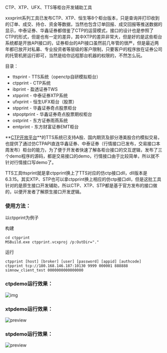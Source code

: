 CTP、XTP、UFX、TTS等柜台开发辅助工具

xxxprint系列工具已发布CTP、XTP、恒生等8个柜台版本，只是查询并打印收到的订单、成交、持仓、资金等数据，当然也包含订单回报、成交回报等推送数据的显示，中泰证券、华鑫证券都借鉴了CTP的运营模式，接口的设计也是参照了CTP的形式，但是也有一定的差异，其中XTP的差异非常大，但是好的是这些柜台系统都是开放API接口的，证券柜台的API接口虽然前几年管的很严，但是最近两年都已放开对私募、专业投资者等层级的客户限制，只要客户的程序放在证券公司的托管机房运行即可，当然是给你远程那台机器的权限的，不然怎么玩。

目录：
- ttsprint - TTS系统（openctp自研模拟柜台）
- ctpprint - CTP系统
- ibprint - 盈透证券TWS
- xtpprint - 中泰证券XTP系统
- ufxprint -  恒生UFX柜台（股票）
- stpprint - 华鑫证券奇点股票柜台
- stpoptprint - 华鑫证券奇点股票期权柜台
- ostprint - 东方证券雨燕系统
- emtprint - 东方财富证券EMT柜台

**[CTP开放平台](https://link.zhihu.com/?target=https%3A//github.com/krenx1983/openctp)**的TTS系统已支持A股、国内期货及部分港美股合约模拟交易，也提供了通过仿CTPAPI直连华鑫证券、中泰证券（行情接口已发布，交易接口本周发布）柜台的能力，为了便于开发者快速了解各柜台接口的交互逻辑，发布了三个demo程序的源码，都是交易接口的demo，行情接口由于比较简单，所以就不针对行情接口写demo了。

TTS工具ttsprint就是拿ctpprint换上了TTS对应的仿ctp接口dll，dll版本是6.3.15。其实XTP、STP也可以拿ctpprint换上相应的仿ctp接口dll，但是这批工具针对的是原生接口开发辅助，所以CTP、XTP、STP都是基于官方发布的接口做的，以便开发者了解原生接口开发逻辑。

### 使用方法：

以ctpprint为例子

构建
```
cd ctpprint
MSBuild.exe ctpprint.vcxproj /p:OutDir="."
```

运行
```
ctpprint [host] [broker] [user] [password] [appid] [authcode]
ctpprint tcp://180.168.146.187:10130 9999 000001 888888 simnow_client_test 0000000000000000
```

### ctpdemo运行效果：

![img](https://pic1.zhimg.com/80/v2-56b9e17d7c94fffbb2c7c9aa77957f04_720w.jpg)

### xtpdemo运行效果：

![preview](https://pic2.zhimg.com/v2-fd47d5973ee93ecf91172238b4a5c555_r.jpg)

### stpdemo运行效果：

![preview](https://pic2.zhimg.com/v2-39dfa038c414e5a39312a16aaa9bf09d_r.jpg)

